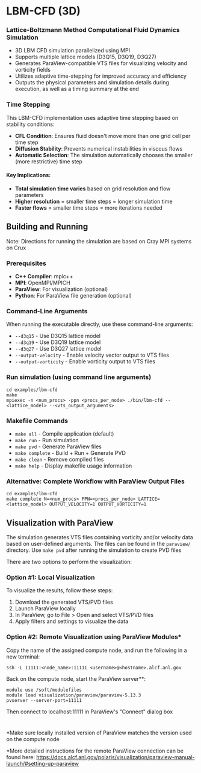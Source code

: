 # LBM-CFD (3D)

### Lattice-Boltzmann Method Computational Fluid Dynamics Simulation

- 3D LBM CFD simulation parallelized using MPI
- Supports multiple lattice models (D3Q15, D3Q19, D3Q27)
- Generates ParaView-compatible VTS files for visualizing velocity and vorticity fields
- Utilizes adaptive time-stepping for improved accuracy and efficiency
- Outputs the physical parameters and simulation details during execution, as well as a timing summary at the end

### Time Stepping

This LBM-CFD implementation uses adaptive time stepping based on stability conditions:

- **CFL Condition**: Ensures fluid doesn't move more than one grid cell per time step
- **Diffusion Stability**: Prevents numerical instabilities in viscous flows  
- **Automatic Selection**: The simulation automatically chooses the smaller (more restrictive) time step

#### Key Implications:
- **Total simulation time varies** based on grid resolution and flow parameters
- **Higher resolution** = smaller time steps = longer simulation time  
- **Faster flows** = smaller time steps = more iterations needed

## Building and Running

Note:  Directions for running the simulation are based on Cray MPI systems on Crux

### Prerequisites

- **C++ Compiler**: mpic++
- **MPI**: OpenMPI/MPICH
- **ParaView**: For visualization (optional)
- **Python**: For ParaView file generation (optional)

### Command-Line Arguments

When running the executable directly, use these command-line arguments:

- `--d3q15` - Use D3Q15 lattice model
- `--d3q19` - Use D3Q19 lattice model
- `--d3q27` - Use D3Q27 lattice model
- `--output-velocity` - Enable velocity vector output to VTS files
- `--output-vorticity` - Enable vorticity output to VTS files

### Run simulation (using command line arguments)
```
cd examples/lbm-cfd
make 
mpiexec -n <num_procs> -ppn <procs_per_node> ./bin/lbm-cfd --<lattice_model> --<vts_output_arguments>
```

### Makefile Commands

- `make all` - Compile application (default)
- `make run` - Run simulation
- `make pvd` - Generate ParaView files
- `make complete` - Build + Run + Generate PVD
- `make clean` - Remove compiled files
- `make help` - Display makefile usage information

### Alternative: Complete Workflow with ParaView Output Files

```
cd examples/lbm-cfd
make complete N=<num_procs> PPN=<procs_per_node> LATTICE=<lattice_model> OUTPUT_VELOCITY=1 OUTPUT_VORTICITY=1
```

## Visualization with ParaView

The simulation generates VTS files containing vorticity and/or velocity data based on user-defined arguments. The files can be found in the `paraview/` directory. Use `make pvd` after running the simulation to create PVD files

There are two options to perform the visualization:
### Option #1: Local Visualization

To visualize the results, follow these steps:
1. Download the generated VTS/PVD files
2. Launch ParaView locally
3. In ParaView, go to File > Open and select  VTS/PVD files
4. Apply filters and settings to visualize the data

### Option #2: Remote Visualization using ParaView Modules*
Copy the name of the assigned compute node, and run the following in a new terminal:
```
ssh -L 11111:<node_name>:11111 <username>@<hostname>.alcf.anl.gov
```
Back on the compute node, start the ParaView server**:
```
module use /soft/modulefiles
module load visualization/paraview/paraview-5.13.3
pvserver --server-port=11111
```
Then connect to localhost:11111 in ParaView's "Connect" dialog box

#


*Make sure locally installed version of ParaView matches the version used on the compute node

*More detailed instructions for the remote ParaView connection can be found here: https://docs.alcf.anl.gov/polaris/visualization/paraview-manual-launch/#setting-up-paraview
